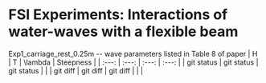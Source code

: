 # FSI Experiments: Interactions of water-waves with a flexible beam
Exp1_carriage_rest_0.25m --  wave parameters listed in Table 8 of paper
| H            | T              | \lambda       | Steepness     |
| :---:        |     :---:      |     :---:     |     :---:     |
| git status   | git status     | git status    |               |
| git diff     | git diff       | git diff      |               | 
|       
